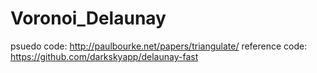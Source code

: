 # Voronoi_Delaunay

psuedo code: http://paulbourke.net/papers/triangulate/
reference code: https://github.com/darkskyapp/delaunay-fast
